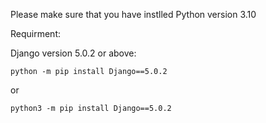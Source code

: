 Please make sure that you have instlled Python version 3.10

Requirment:

Django version 5.0.2 or above:

`python -m pip install Django==5.0.2`

or 

`python3 -m pip install Django==5.0.2`
